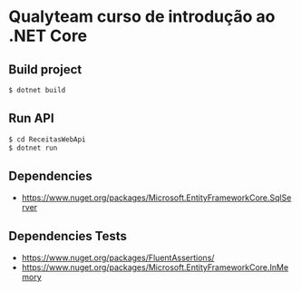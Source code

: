 # Qualyteam curso de introdução ao .NET Core

## Build project

```bash
$ dotnet build
```

## Run API

```bash
$ cd ReceitasWebApi
$ dotnet run
```

## Dependencies

- https://www.nuget.org/packages/Microsoft.EntityFrameworkCore.SqlServer

## Dependencies Tests

- https://www.nuget.org/packages/FluentAssertions/
- https://www.nuget.org/packages/Microsoft.EntityFrameworkCore.InMemory
